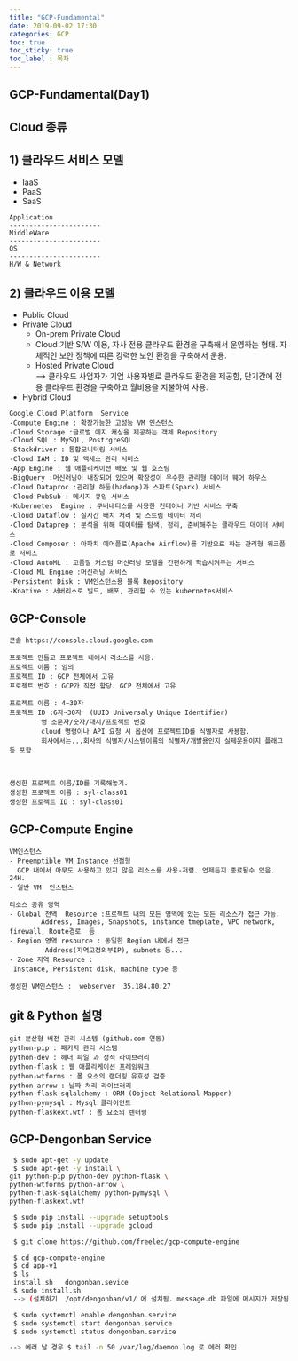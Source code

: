 ```yaml
---
title: "GCP-Fundamental" 
date: 2019-09-02 17:30 
categories: GCP
toc: true
toc_sticky: true
toc_label : 목차
---
```


## GCP-Fundamental(Day1)  


## Cloud 종류
## 1) 클라우드 서비스 모델
- IaaS 
- PaaS
- SaaS
```class
Application
-----------------------
MiddleWare
-----------------------
OS
-----------------------
H/W & Network 
```

## 2) 클라우드 이용 모델

- Public Cloud 
- Private Cloud 
  + On-prem Private Cloud
   - Cloud 기반 S/W 이용, 자사 전용 클라우드 환경을 구축해서 운영하는 형태. 자체적인 보안 정책에 따른 강력한 보안 환경을 구축해서 운용.
   - Hosted Private Cloud         
     --> 클라우드 사업자가 기업 사용자별로 클라우드 환경을 제공함, 단기간에 전용 클라우드 환경을 구축하고 월비용을 지불하여 사용.
- Hybrid Cloud 

```class
Google Cloud Platform  Service
-Compute Engine : 확장가능한 고성능 VM 인스턴스
-Cloud Storage :글로벌 에지 캐싱을 제공하는 객체 Repository
-Cloud SQL : MySQL, PostrgreSQL
-Stackdriver : 통합모니터링 서비스
-Cloud IAM : ID 및 액세스 관리 서비스
-App Engine : 웹 애플리케이션 배포 및 웹 호스팅
-BigQuery :머신러닝이 내장되어 있으며 확장성이 우수한 관리형 데이터 웨어 하우스
-Cloud Dataproc :관리형 하둡(hadoop)과 스파트(Spark) 서비스
-Cloud PubSub : 메시지 큐잉 서비스
-Kubernetes  Engine : 쿠버네티스를 사용한 컨테이너 기반 서비스 구축
-Cloud Dataflow : 실시간 배치 처리 및 스트림 데이터 처리
-Cloud Dataprep : 분석을 위해 데이터를 탐색, 정리, 준비해주는 클라우드 데이터 서비스
-Cloud Composer : 아파치 에어플로(Apache Airflow)를 기반으로 하는 관리형 워크플로 서비스
-Cloud AutoML : 고품질 커스텀 머신러닝 모델을 간편하게 학습시켜주는 서비스
-Cloud ML Engine :머신러닝 서비스
-Persistent Disk : VM인스턴스용 블록 Repository
-Knative : 서버리스로 빌드, 배포, 관리할 수 있는 kubernetes서비스
```

## GCP-Console
```class
콘솔 https://console.cloud.google.com

프로젝트 만들고 프로젝트 내에서 리소스를 사용.
프로젝트 이름 : 임의
프로젝트 ID : GCP 전체에서 고유
프로젝트 번호 : GCP가 직접 할당. GCP 전체에서 고유

프로젝트 이름 : 4~30자
프로젝트 ID :6자~30자  (UUID Universaly Unique Identifier)
        영 소문자/숫자/대시/프로젝트 번호
        cloud 명령이나 API 요청 시 옵션에 프로젝트ID를 식별자로 사용함.
        회사에서는...회사의 식별자/시스템이름의 식별자/개발용인지 실제운용이지 플래그 등 포함



생성한 프로젝트 이름/ID를 기록해놓기.
생성한 프로젝트 이름 : syl-class01
생성한 프로젝트 ID : syl-class01
```

## GCP-Compute Engine
```class
VM인스턴스
- Preemptible VM Instance 선점형
  GCP 내에서 아무도 사용하고 있지 않은 리소스를 사용-저렴. 언제든지 종료될수 있음. 24H.
- 일반 VM  인스턴스

리소스 공유 영역
- Global 전역  Resource :프로젝트 내의 모든 영역에 있는 모든 리소스가 접근 가능.
        Address, Images, Snapshots, instance tmeplate, VPC network, firewall, Route경로  등
- Region 영역 resource : 동일한 Region 내에서 접근
         Address(지역고정외부IP), subnets 등...
- Zone 지역 Resource : 
 Instance, Persistent disk, machine type 등

생성한 VM인스턴스 :  webserver  35.184.80.27
```

## git & Python 설명
```class
git 분산형 버전 관리 시스템 (github.com 연동)
python-pip : 패키지 관리 시스템
python-dev : 헤더 파일 과 정적 라이브러리
python-flask : 웹 애플리케이션 프레임워크
python-wtforms : 폼 요소의 랜더링 유효성 검증
python-arrow : 날짜 처리 라이브러리
python-flask-sqlalchemy : ORM (Object Relational Mapper)
python-pymysql : Mysql 클라이언트
python-flaskext.wtf : 폼 요소의 렌더링
```


## GCP-Dengonban Service
```bash
 $ sudo apt-get -y update
 $ sudo apt-get -y install \
git python-pip python-dev python-flask \
python-wtforms python-arrow \
python-flask-sqlalchemy python-pymysql \
python-flaskext.wtf
```

```bash
 $ sudo pip install --upgrade setuptools
 $ sudo pip install --upgrade gcloud

 $ git clone https://github.com/freelec/gcp-compute-engine

 $ cd gcp-compute-engine
 $ cd app-v1
 $ ls
 install.sh   dongonban.sevice
 $ sudo install.sh  
 --> (설치하기  /opt/dengonban/v1/ 에 설치됨. message.db 파일에 메시지가 저장됨)

 $ sudo systemctl enable dengonban.service
 $ sudo systemctl start dengonban.service
 $ sudo systemctl status dongonban.service

--> 에러 날 경우 $ tail -n 50 /var/log/daemon.log 로 에러 확인
```









